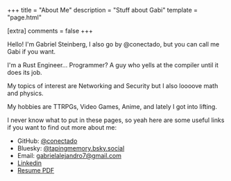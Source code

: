 +++
title = "About Me"
description = "Stuff about Gabi"
template = "page.html"

[extra]
comments = false
+++

Hello! I'm Gabriel Steinberg, I also go by @conectado, but you can call me Gabi if you want.

I'm a Rust Engineer... Programmer? A guy who yells at the compiler until it does its job.

My topics of interest are Networking and Security but I also loooove math and physics.

My hobbies are TTRPGs, Video Games, Anime, and lately I got into lifting.

I never know what to put in these pages, so yeah here are some useful links if you want to find out more about me:

- GitHub: [@conectado](https://github.com/conectado)
- Bluesky: [@tapingmemory.bsky.social](https://bsky.app/profile/tapingmemory.bsky.social)
- Email: [gabrielalejandro7@gmail.com](mailto:gabrielalejandro7@gmail.com)
- [Linkedin](https://www.linkedin.com/in/gabriel-s-40186a155)
- [Resume PDF](/resume)

